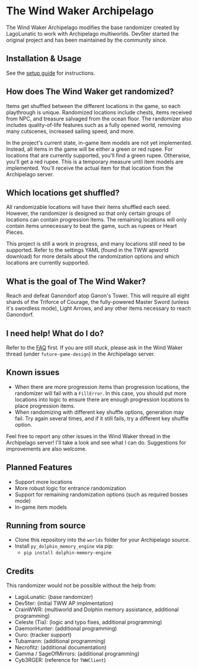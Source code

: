 # The Wind Waker Archipelago

The Wind Waker Archipelago modifies the base randomizer created by LagoLunatic to work with Archipelago multiworlds.
Dev5ter started the original project and has been maintained by the community since.

## Installation & Usage
See the [setup guide](https://github.com/tanjo3/tww_apworld/blob/master/docs/setup_en.md) for instructions.

## How does The Wind Waker get randomized?
Items get shuffled between the different locations in the game, so each playthrough is unique. Randomized locations
include chests, items received from NPC, and treasure salvaged from the ocean floor. The randomizer also includes
quality-of-life features such as a fully opened world, removing many cutscenes, increased sailing speed, and more.

In the project's current state, in-game item models are not yet implemented. Instead, all items in the game will be
either a green or red rupee. For locations that are currently supported, you'll find a green rupee. Otherwise, you'll
get a red rupee. This is a temporary measure until item models are implemented. You'll receive the actual item for that
location from the Archipelago server.

## Which locations get shuffled?
All randomizable locations will have their items shuffled each seed. However, the randomizer is designed so that only
certain groups of locations can contain progression items. The remaining locations will only contain items unnecessary
to beat the game, such as rupees or Heart Pieces.

This project is still a work in progress, and many locations still need to be supported. Refer to the settings YAML
(found in the TWW apworld download) for more details about the randomization options and which locations are currently
supported.

## What is the goal of The Wind Waker?
Reach and defeat Ganondorf atop Ganon's Tower. This will require all eight shards of the Triforce of Courage, the
fully-powered Master Sword (unless it's swordless mode), Light Arrows, and any other items necessary to reach Ganondorf.

## I need help! What do I do?
Refer to the [FAQ](https://lagolunatic.github.io/wwrando/faq/) first. If you are still stuck, please ask in the Wind
Waker thread (under `future-game-design`) in the Archipelago server.

## Known issues
* When there are more progression items than progression locations, the randomizer will fail with a `FillError`. In this
case, you should put more locations into logic to ensure there are enough progression locations to place progression
items.
* When randomizing with different key shuffle options, generation may fail. Try again several times, and if it still
fails, try a different key shuffle option.

Feel free to report any other issues in the Wind Waker thread in the Archipelago server! I'll take a look and see what I
can do. Suggestions for improvements are also welcome.

## Planned Features
* Support more locations
* More robust logic for entrance randomization
* Support for remaining randomization options (such as required bosses mode)
* In-game item models

## Running from source
* Clone this repository into the `worlds` folder for your Archipelago source.
* Install `py_dolphin_memory_engine` via pip:
    - ``pip install dolphin-memory-engine``

## Credits
This randomizer would not be possible without the help from:
* LagoLunatic: (base randomizer)
* Dev5ter: (initial TWW AP implmentation)
* CrainWWR: (multiworld and Dolphin memory assistance, additional programming)
* Celeste (Tia): (logic and typo fixes, additional programming)
* DaemonHunter: (additional programming)
* Ouro: (tracker support)
* Tubamann: (additional programming)
* Necrofitz: (additional documentation)
* Gamma / SageOfMirrors: (additional programming)
* Cyb3RGER: (reference for `TWWClient`)
